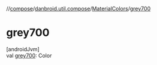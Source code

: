 //[compose](../../../index.md)/[danbroid.util.compose](../index.md)/[MaterialColors](index.md)/[grey700](grey700.md)

# grey700

[androidJvm]\
val [grey700](grey700.md): Color
